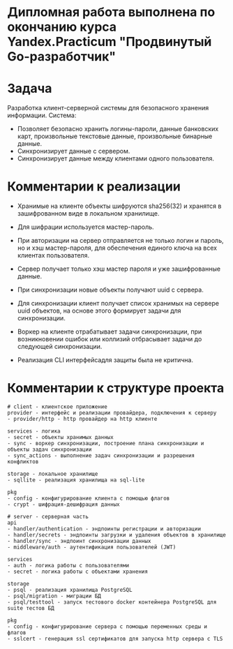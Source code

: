 # Дипломная работа выполнена по окончанию курса Yandex.Practicum "Продвинутый Go-разработчик"

# Задача
Разработка клиент-серверной системы для безопасного хранения информации.
Система:
- Позволяет безопасно хранить логины-пароли, данные банковских карт, произвольные текстовые данные, произвольные бинарные данные.
- Синхронизирует данные с сервером.
- Синхронизирует данные между клиентами одного пользователя.

# Комментарии к реализации
- Хранимые на клиенте объекты шифруются sha256(32) и хранятся в зашифрованном виде в локальном хранилище.
- Для шифрации используется мастер-пароль. 
- При авторизации на сервер отправляется не только логин и пароль, но и хэш мастер-пароля, для обеспечения единого ключа на всех клиентах пользователя. 
- Сервер получает только хэш мастер пароля и уже зашифрованные данные.

- При синхронизации новые объекты получают uuid c сервера.
- Для синхронизации клиент получает список хранимых на сервере uuid объектов, на основе этого формирует задачи для синхронизации.
- Воркер на клиенте отрабатывает задачи синхронизации, при возникновении ошибок или коллизий отбрасывает задачи до следующей синхронизации.

- Реализация CLI интерфейсадля защиты была не критична.

# Комментарии к структуре проекта
```
# client - клиентское приложение
provider - интерфейс и реализации провайдера, подключения к серверу
- provider/http - http провайдер на http клиенте

services - логика
- secret - объекты хранимых данных
- sync - воркер синхронизации, построение плана синхронизации и объекты задач синхронизации
- sync_actions - выполнение задач синхронизации и разрешения конфликтов

storage - локальное хранилище 
- sqllite - реализация хранилища на sql-lite

pkg
- config - конфигурирование клиента с помощью флагов
- crypt - шифрация-дешифрация данных

# server - серверная часть
api 
- handler/authentication - эндпоинты регистрации и авторизации
- handler/secrets - эндпоинты загрузки и удаления объектов в хранилище
- handler/sync - эндпоинт синхронизации данных
- middleware/auth - аутентификация пользователей (JWT)

services
- auth - логика работы с пользователями
- secret - логика работы с объектами хранения

storage
- psql - реализация хранилища PostgreSQL
- psql/migration - миграции БД
- psql/testtool - запуск тестового docker контейнера PostgreSQL для suite тестов БД

pkg
- config - конфигурирование сервера с помощью переменных среды и флагов
- sslcert - генерация ssl сертификатов для запуска http сервера с TLS

```
